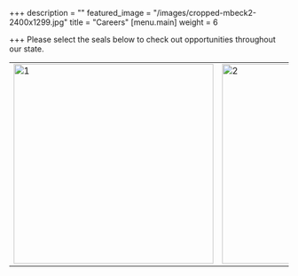 +++
description = ""
featured_image = "/images/cropped-mbeck2-2400x1299.jpg"
title = "Careers"
[menu.main]
weight = 6

+++
Please select the seals below to check out opportunities throughout our state.

<table>
<tr>
  <td><img src="/images/apache.png" alt="1" width=360px height=360px></td>
  <td><img src="/images/cochise.jpg" alt="2" width=360px height=360px></td>
</tr>
</table>